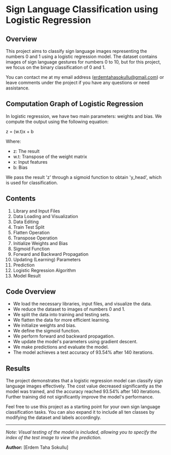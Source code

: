 # Sign Language Classification using Logistic Regression

## Overview

This project aims to classify sign language images representing the numbers 0 and 1 using a logistic regression model. The dataset contains images of sign language gestures for numbers 0 to 10, but for this project, we focus on the binary classification of 0 and 1.

You can contact me at my email address (erdemtahasokullu@gmail.com) or leave comments under the project if you have any questions or need assistance.

## Computation Graph of Logistic Regression

In logistic regression, we have two main parameters: weights and bias. We compute the output using the following equation:

z = (w.t)x + b

Where:
- z: The result
- w.t: Transpose of the weight matrix
- x: Input features
- b: Bias

We pass the result 'z' through a sigmoid function to obtain 'y_head', which is used for classification.

## Contents

1. Library and Input Files
2. Data Loading and Visualization
3. Data Editing
4. Train Test Split
5. Flatten Operation
6. Transpose Operation
7. Initialize Weights and Bias
8. Sigmoid Function
9. Forward and Backward Propagation
10. Updating (Learning) Parameters
11. Prediction
12. Logistic Regression Algorithm
13. Model Result

## Code Overview

- We load the necessary libraries, input files, and visualize the data.
- We reduce the dataset to images of numbers 0 and 1.
- We split the data into training and testing sets.
- We flatten the data for more efficient learning.
- We initialize weights and bias.
- We define the sigmoid function.
- We perform forward and backward propagation.
- We update the model's parameters using gradient descent.
- We make predictions and evaluate the model.
- The model achieves a test accuracy of 93.54% after 140 iterations.

## Results

The project demonstrates that a logistic regression model can classify sign language images effectively. The cost value decreased significantly as the model was trained, and the accuracy reached 93.54% after 140 iterations. Further training did not significantly improve the model's performance.

Feel free to use this project as a starting point for your own sign language classification tasks. You can also expand it to include all ten classes by modifying the dataset and labels accordingly.

---

*Note: Visual testing of the model is included, allowing you to specify the index of the test image to view the prediction.*

**Author:** [Erdem Taha Sokullu]

